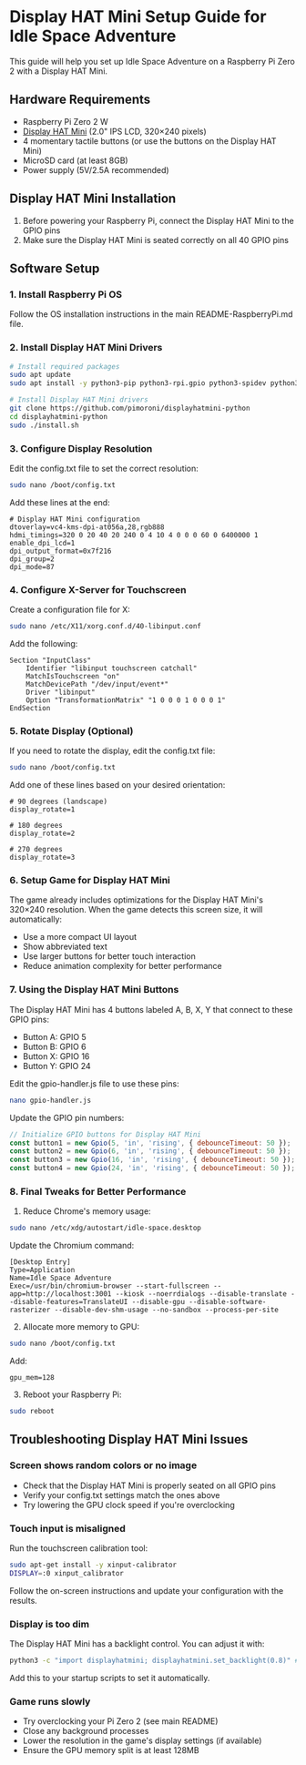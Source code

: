 # Display HAT Mini Setup Guide for Idle Space Adventure

This guide will help you set up Idle Space Adventure on a Raspberry Pi Zero 2 with a Display HAT Mini.

## Hardware Requirements

- Raspberry Pi Zero 2 W
- [Display HAT Mini](https://shop.pimoroni.com/products/display-hat-mini) (2.0" IPS LCD, 320×240 pixels)
- 4 momentary tactile buttons (or use the buttons on the Display HAT Mini)
- MicroSD card (at least 8GB)
- Power supply (5V/2.5A recommended)

## Display HAT Mini Installation

1. Before powering your Raspberry Pi, connect the Display HAT Mini to the GPIO pins
2. Make sure the Display HAT Mini is seated correctly on all 40 GPIO pins

## Software Setup

### 1. Install Raspberry Pi OS

Follow the OS installation instructions in the main README-RaspberryPi.md file.

### 2. Install Display HAT Mini Drivers

```bash
# Install required packages
sudo apt update
sudo apt install -y python3-pip python3-rpi.gpio python3-spidev python3-pil python3-numpy git

# Install Display HAT Mini drivers
git clone https://github.com/pimoroni/displayhatmini-python
cd displayhatmini-python
sudo ./install.sh
```

### 3. Configure Display Resolution

Edit the config.txt file to set the correct resolution:

```bash
sudo nano /boot/config.txt
```

Add these lines at the end:

```
# Display HAT Mini configuration
dtoverlay=vc4-kms-dpi-at056a,28,rgb888
hdmi_timings=320 0 20 40 20 240 0 4 10 4 0 0 0 60 0 6400000 1
enable_dpi_lcd=1
dpi_output_format=0x7f216
dpi_group=2
dpi_mode=87
```

### 4. Configure X-Server for Touchscreen

Create a configuration file for X:

```bash
sudo nano /etc/X11/xorg.conf.d/40-libinput.conf
```

Add the following:

```
Section "InputClass"
    Identifier "libinput touchscreen catchall"
    MatchIsTouchscreen "on"
    MatchDevicePath "/dev/input/event*"
    Driver "libinput"
    Option "TransformationMatrix" "1 0 0 0 1 0 0 0 1"
EndSection
```

### 5. Rotate Display (Optional)

If you need to rotate the display, edit the config.txt file:

```bash
sudo nano /boot/config.txt
```

Add one of these lines based on your desired orientation:

```
# 90 degrees (landscape)
display_rotate=1

# 180 degrees
display_rotate=2

# 270 degrees
display_rotate=3
```

### 6. Setup Game for Display HAT Mini

The game already includes optimizations for the Display HAT Mini's 320×240 resolution. When the game detects this screen size, it will automatically:

- Use a more compact UI layout
- Show abbreviated text
- Use larger buttons for better touch interaction
- Reduce animation complexity for better performance

### 7. Using the Display HAT Mini Buttons

The Display HAT Mini has 4 buttons labeled A, B, X, Y that connect to these GPIO pins:

- Button A: GPIO 5
- Button B: GPIO 6
- Button X: GPIO 16
- Button Y: GPIO 24

Edit the gpio-handler.js file to use these pins:

```bash
nano gpio-handler.js
```

Update the GPIO pin numbers:

```javascript
// Initialize GPIO buttons for Display HAT Mini
const button1 = new Gpio(5, 'in', 'rising', { debounceTimeout: 50 });  // A button - BOOST
const button2 = new Gpio(6, 'in', 'rising', { debounceTimeout: 50 });  // B button - REPAIR
const button3 = new Gpio(16, 'in', 'rising', { debounceTimeout: 50 }); // X button - YES
const button4 = new Gpio(24, 'in', 'rising', { debounceTimeout: 50 }); // Y button - NO
```

### 8. Final Tweaks for Better Performance

1. Reduce Chrome's memory usage:

```bash
sudo nano /etc/xdg/autostart/idle-space.desktop
```

Update the Chromium command:

```
[Desktop Entry]
Type=Application
Name=Idle Space Adventure
Exec=/usr/bin/chromium-browser --start-fullscreen --app=http://localhost:3001 --kiosk --noerrdialogs --disable-translate --disable-features=TranslateUI --disable-gpu --disable-software-rasterizer --disable-dev-shm-usage --no-sandbox --process-per-site
```

2. Allocate more memory to GPU:

```bash
sudo nano /boot/config.txt
```

Add:

```
gpu_mem=128
```

3. Reboot your Raspberry Pi:

```bash
sudo reboot
```

## Troubleshooting Display HAT Mini Issues

### Screen shows random colors or no image

- Check that the Display HAT Mini is properly seated on all GPIO pins
- Verify your config.txt settings match the ones above
- Try lowering the GPU clock speed if you're overclocking

### Touch input is misaligned

Run the touchscreen calibration tool:

```bash
sudo apt-get install -y xinput-calibrator
DISPLAY=:0 xinput_calibrator
```

Follow the on-screen instructions and update your configuration with the results.

### Display is too dim

The Display HAT Mini has a backlight control. You can adjust it with:

```bash
python3 -c "import displayhatmini; displayhatmini.set_backlight(0.8)" # 80% brightness
```

Add this to your startup scripts to set it automatically.

### Game runs slowly

- Try overclocking your Pi Zero 2 (see main README)
- Close any background processes
- Lower the resolution in the game's display settings (if available)
- Ensure the GPU memory split is at least 128MB
